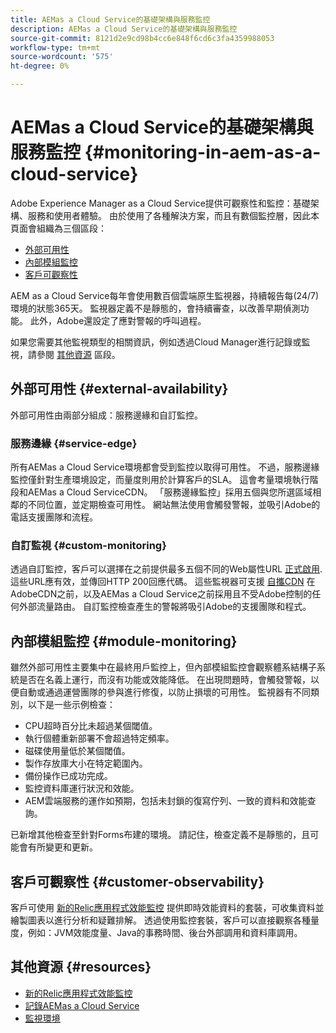 ```yaml
---
title: AEMas a Cloud Service的基礎架構與服務監控
description: AEMas a Cloud Service的基礎架構與服務監控
source-git-commit: 8121d2e9cd98b4cc6e848f6cd6c3fa4359988053
workflow-type: tm+mt
source-wordcount: '575'
ht-degree: 0%

---
```



# AEMas a Cloud Service的基礎架構與服務監控 {#monitoring-in-aem-as-a-cloud-service}

Adobe Experience Manager as a Cloud Service提供可觀察性和監控：基礎架構、服務和使用者體驗。 由於使用了各種解決方案，而且有數個監控層，因此本頁面會組織為三個區段：

* [外部可用性](#external-availability)
* [內部模組監控](#module-monitoring)
* [客戶可觀察性](#customer-observability)

AEM as a Cloud Service每年會使用數百個雲端原生監視器，持續報告每(24/7)環境的狀態365天。 監視器定義不是靜態的，會持續審查，以改善早期偵測功能。 此外，Adobe還設定了應對警報的呼叫過程。

如果您需要其他監視類型的相關資訊，例如透過Cloud Manager進行記錄或監視，請參閱 [其他資源](#resources) 區段。

## 外部可用性 {#external-availability}

外部可用性由兩部分組成：服務邊緣和自訂監控。

### 服務邊緣 {#service-edge}

所有AEMas a Cloud Service環境都會受到監控以取得可用性。 不過，服務邊緣監控僅針對生產環境設定，而量度則用於計算客戶的SLA。 這會考量環境執行階段和AEMas a Cloud ServiceCDN。 「服務邊緣監控」採用五個與您所選區域相鄰的不同位置，並定期檢查可用性。 網站無法使用會觸發警報，並吸引Adobe的電話支援團隊和流程。

### 自訂監視 {#custom-monitoring}

透過自訂監控，客戶可以選擇在之前提供最多五個不同的Web屬性URL [正式啟用](/help/journey-migration/go-live.md). 這些URL應有效，並傳回HTTP 200回應代碼。 這些監視器可支援 [自攜CDN](/help/implementing/dispatcher/cdn.md#point-to-point-CDN) 在AdobeCDN之前，以及AEMas a Cloud Service之前採用且不受Adobe控制的任何外部流量路由。 自訂監控檢查產生的警報將吸引Adobe的支援團隊和程式。

## 內部模組監控 {#module-monitoring}

雖然外部可用性主要集中在最終用戶監控上，但內部模組監控會觀察體系結構子系統是否在名義上運行，而沒有功能或效能降低。 在出現問題時，會觸發警報，以便自動或通過運營團隊的參與進行修復，以防止損壞的可用性。 監視器有不同類別，以下是一些示例檢查：

* CPU超時百分比未超過某個閾值。
* 執行個體重新部署不會超過特定頻率。
* 磁碟使用量低於某個閾值。
* 製作存放庫大小在特定範圍內。
* 備份操作已成功完成。
* 監控資料庫運行狀況和效能。
* AEM雲端服務的運作如預期，包括未封鎖的復寫佇列、一致的資料和效能查詢。

已新增其他檢查至針對Forms布建的環境。 請記住，檢查定義不是靜態的，且可能會有所變更和更新。

## 客戶可觀察性 {#customer-observability}

客戶可使用 [新的Relic應用程式效能監控](https://experienceleague.adobe.com/docs/experience-manager-cloud-service/content/implementing/using-cloud-manager/user-access-new-relic.html) 提供即時效能資料的套裝，可收集資料並繪製圖表以進行分析和疑難排解。 透過使用監控套裝，客戶可以直接觀察各種量度，例如：JVM效能度量、Java的事務時間、後台外部調用和資料庫調用。

## 其他資源 {#resources}

* [新的Relic應用程式效能監控](https://experienceleague.adobe.com/docs/experience-manager-cloud-service/content/implementing/using-cloud-manager/user-access-new-relic.html)
* [記錄AEMas a Cloud Service](https://experienceleague.adobe.com/docs/experience-manager-cloud-service/content/implementing/developing/logging.html)
* [監視環境](https://experienceleague.adobe.com/docs/experience-manager-cloud-manager/content/using/monitoring-environments.html)
